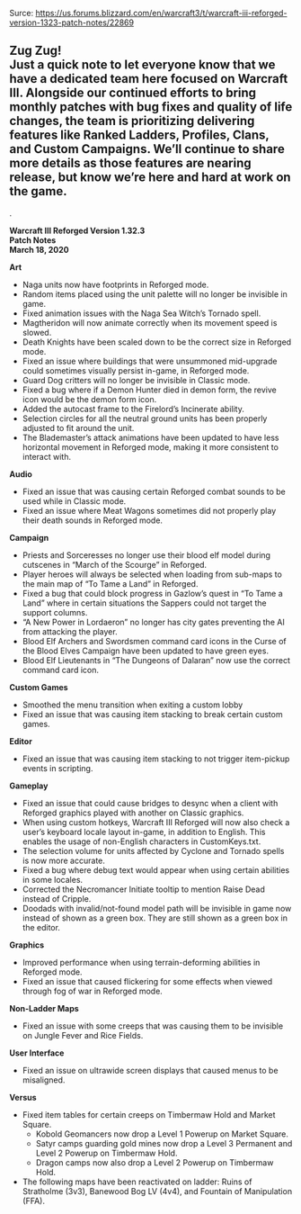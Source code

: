Surce: https://us.forums.blizzard.com/en/warcraft3/t/warcraft-iii-reforged-version-1323-patch-notes/22869

<div class="post" itemprop="articleBody">
          <h2>Zug Zug!<br>
Just a quick note to let everyone know that we have a dedicated team here focused on Warcraft III. Alongside our continued efforts to bring monthly patches with bug fixes and quality of life changes, the team is prioritizing delivering features like Ranked Ladders, Profiles, Clans, and Custom Campaigns. We’ll continue to share more details as those features are nearing release, but know we’re here and hard at work on the game.</h2>
<p>.</p>
<p><strong>Warcraft III Reforged Version 1.32.3</strong><br>
<strong>Patch Notes</strong><br>
<strong>March 18, 2020</strong></p>
<p><strong>Art</strong></p>
<ul>
<li>Naga units now have footprints in Reforged mode.</li>
<li>Random items placed using the unit palette will no longer be invisible in game.</li>
<li>Fixed animation issues with the Naga Sea Witch’s Tornado spell.</li>
<li>Magtheridon will now animate correctly when its movement speed is slowed.</li>
<li>Death Knights have been scaled down to be the correct size in Reforged mode.</li>
<li>Fixed an issue where buildings that were unsummoned mid-upgrade could sometimes visually persist in-game, in Reforged mode.</li>
<li>Guard Dog critters will no longer be invisible in Classic mode.</li>
<li>Fixed a bug where if a Demon Hunter died in demon form, the revive icon would be the demon form icon.</li>
<li>Added the autocast frame to the Firelord’s Incinerate ability.</li>
<li>Selection circles for all the neutral ground units has been properly adjusted to fit around the unit.</li>
<li>The Blademaster’s attack animations have been updated to have less horizontal movement in Reforged mode, making it more consistent to interact with.</li>
</ul>
<p><strong>Audio</strong></p>
<ul>
<li>Fixed an issue that was causing certain Reforged combat sounds to be used while in Classic mode.</li>
<li>Fixed an issue where Meat Wagons sometimes did not properly play their death sounds in Reforged mode.</li>
</ul>
<p><strong>Campaign</strong></p>
<ul>
<li>Priests and Sorceresses no longer use their blood elf model during cutscenes in “March of the Scourge” in Reforged.</li>
<li>Player heroes will always be selected when loading from sub-maps to the main map of “To Tame a Land” in Reforged.</li>
<li>Fixed a bug that could block progress in Gazlow’s quest in “To Tame a Land” where in certain situations the Sappers could not target the support columns.</li>
<li>“A New Power in Lordaeron” no longer has city gates preventing the AI from attacking the player.</li>
<li>Blood Elf Archers and Swordsmen command card icons in the Curse of the Blood Elves Campaign have been updated to have green eyes.</li>
<li>Blood Elf Lieutenants in “The Dungeons of Dalaran” now use the correct command card icon.</li>
</ul>
<p><strong>Custom Games</strong></p>
<ul>
<li>Smoothed the menu transition when exiting a custom lobby</li>
<li>Fixed an issue that was causing item stacking to break certain custom games.</li>
</ul>
<p><strong>Editor</strong></p>
<ul>
<li>Fixed an issue that was causing item stacking to not trigger item-pickup events in scripting.</li>
</ul>
<p><strong>Gameplay</strong></p>
<ul>
<li>Fixed an issue that could cause bridges to desync when a client with Reforged graphics played with another on Classic graphics.</li>
<li>When using custom hotkeys, Warcraft III Reforged will now also check a user’s keyboard locale layout in-game, in addition to English. This enables the usage of non-English characters in CustomKeys.txt.</li>
<li>The selection volume for units affected by Cyclone and Tornado spells is now more accurate.</li>
<li>Fixed a bug where debug text would appear when using certain abilities in some locales.</li>
<li>Corrected the Necromancer Initiate tooltip to mention Raise Dead instead of Cripple.</li>
<li>Doodads with invalid/not-found model path will be invisible in game now instead of shown as a green box. They are still shown as a green box in the editor.</li>
</ul>
<p><strong>Graphics</strong></p>
<ul>
<li>Improved performance when using terrain-deforming abilities in Reforged mode.</li>
<li>Fixed an issue that caused flickering for some effects when viewed through fog of war in Reforged mode.</li>
</ul>
<p><strong>Non-Ladder Maps</strong></p>
<ul>
<li>Fixed an issue with some creeps that was causing them to be invisible on Jungle Fever and Rice Fields.</li>
</ul>
<p><strong>User Interface</strong></p>
<ul>
<li>Fixed an issue on ultrawide screen displays that caused menus to be misaligned.</li>
</ul>
<p><strong>Versus</strong></p>
<ul>
<li>Fixed item tables for certain creeps on Timbermaw Hold and Market Square.
<ul>
<li>Kobold Geomancers now drop a Level 1 Powerup on Market Square.</li>
<li>Satyr camps guarding gold mines now drop a Level 3 Permanent and Level 2 Powerup on Timbermaw Hold.</li>
<li>Dragon camps now also drop a Level 2 Powerup on Timbermaw Hold.</li>
</ul>
</li>
<li>The following maps have been reactivated on ladder: Ruins of Stratholme (3v3), Banewood Bog LV (4v4), and Fountain of Manipulation (FFA).</li>
</ul>
        </div>
